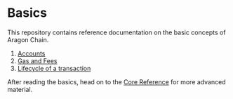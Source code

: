 <!--
order: false
parent:
  order: 3
-->

# Basics

This repository contains reference documentation on the basic concepts of Aragon Chain.

1. [Accounts](./accounts.md)
2. [Gas and Fees](./gas.md)
3. [Lifecycle of a transaction](./transactions.md)

After reading the basics, head on to the [Core Reference](../core/README.md) for more advanced material.
